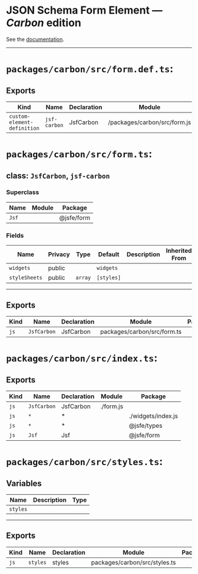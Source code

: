 # JSON Schema Form Element — ***Carbon*** edition

See the [documentation](../../README.md). 

---

# `packages/carbon/src/form.def.ts`:

## Exports

| Kind                        | Name         | Declaration | Module                       | Package |
| --------------------------- | ------------ | ----------- | ---------------------------- | ------- |
| `custom-element-definition` | `jsf-carbon` | JsfCarbon   | /packages/carbon/src/form.js |         |

# `packages/carbon/src/form.ts`:

## class: `JsfCarbon`, `jsf-carbon`

### Superclass

| Name  | Module | Package    |
| ----- | ------ | ---------- |
| `Jsf` |        | @jsfe/form |

### Fields

| Name          | Privacy | Type    | Default    | Description | Inherited From |
| ------------- | ------- | ------- | ---------- | ----------- | -------------- |
| `widgets`     | public  |         | `widgets`  |             |                |
| `styleSheets` | public  | `array` | `[styles]` |             |                |

<hr/>

## Exports

| Kind | Name        | Declaration | Module                      | Package |
| ---- | ----------- | ----------- | --------------------------- | ------- |
| `js` | `JsfCarbon` | JsfCarbon   | packages/carbon/src/form.ts |         |

# `packages/carbon/src/index.ts`:

## Exports

| Kind | Name        | Declaration | Module    | Package            |
| ---- | ----------- | ----------- | --------- | ------------------ |
| `js` | `JsfCarbon` | JsfCarbon   | ./form.js |                    |
| `js` | `*`         | \*          |           | ./widgets/index.js |
| `js` | `*`         | \*          |           | @jsfe/types        |
| `js` | `Jsf`       | Jsf         |           | @jsfe/form         |

# `packages/carbon/src/styles.ts`:

## Variables

| Name     | Description | Type |
| -------- | ----------- | ---- |
| `styles` |             |      |

<hr/>

## Exports

| Kind | Name     | Declaration | Module                        | Package |
| ---- | -------- | ----------- | ----------------------------- | ------- |
| `js` | `styles` | styles      | packages/carbon/src/styles.ts |         |

